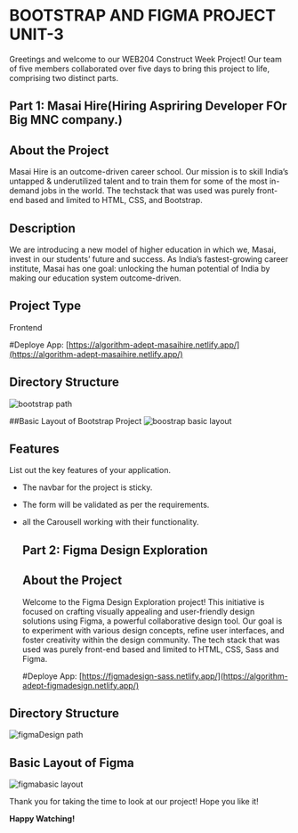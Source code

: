 
# BOOTSTRAP AND FIGMA PROJECT UNIT-3
Greetings and welcome to our WEB204 Construct Week Project! Our team of five members collaborated over five days to bring this project to life, comprising two distinct parts.

## Part 1: Masai Hire(Hiring Aspriring Developer FOr Big MNC company.)

## About the Project
Masai Hire is an outcome-driven career school. Our mission is to skill India’s untapped & underutilized talent and to train them for some of the most in-demand jobs in the world. 
The techstack that was used was purely front-end based and limited to HTML, CSS, and Bootstrap.

## Description
We are introducing a new model of higher education in which we, Masai, invest in our students’ future and success. As India’s fastest-growing career institute, Masai has one goal: unlocking the human potential of India by making our education system outcome-driven.

## Project Type
Frontend 

#Deploye App: [https://algorithm-adept-masaihire.netlify.app/](https://algorithm-adept-masaihire.netlify.app/)

  ## Directory Structure
  ![bootstrap path](https://github.com/ShubhamKhangar089/algorithm-adept-9876/assets/154405797/19d9bcd4-3f0e-4993-84a3-bb6625c9a815)

  ##Basic Layout of Bootstrap Project
  ![boostrap basic layout](https://github.com/ShubhamKhangar089/algorithm-adept-9876/assets/154405797/67f6a331-fc35-41fa-ae2f-ca43df8b76ad)

  ## Features
  List out the key features of your application.
- The navbar for the project is sticky.
- The form will be validated as per the requirements.
- all the Carousell working with their functionality.


  ## Part 2: Figma Design Exploration 

   ## About the Project
   Welcome to the Figma Design Exploration project! This initiative is focused on crafting visually appealing and user-friendly design solutions using Figma, a powerful collaborative design tool. Our goal is to 
   experiment with various design concepts, refine user interfaces, and foster creativity within the design community. The tech stack that was used was purely front-end based and limited to HTML, CSS, Sass and 
   Figma.

  #Deploye App: [https://figmadesign-sass.netlify.app/](https://algorithm-adept-figmadesign.netlify.app/)

## Directory Structure
![figmaDesign path](https://github.com/ShubhamKhangar089/algorithm-adept-9876/assets/154405797/ad2c80e2-5aa9-4812-9bd2-2db8929bd3a4)

## Basic Layout of Figma
![figmabasic layout](https://github.com/ShubhamKhangar089/algorithm-adept-9876/assets/154405797/2e63038b-fefd-4f30-a2f4-a228ea08fd96)


Thank you for taking the time to look at our project! Hope you like it!

  **Happy Watching!**
